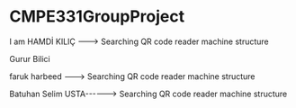 # CMPE331GroupProject

I am HAMDİ KILIÇ   ---> Searching QR code reader machine structure 

Gurur Bilici

faruk harbeed     ---> Searching QR code reader machine structure 

Batuhan Selim USTA------> Searching QR code reader machine structure
